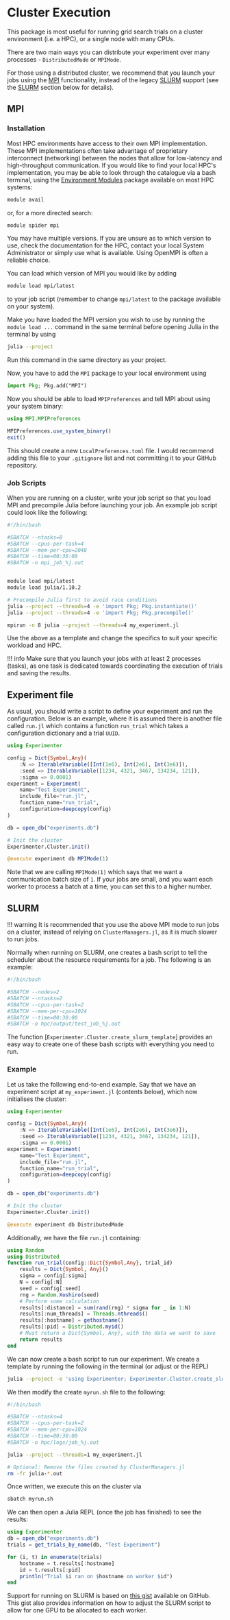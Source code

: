 # Cluster Execution

This package is most useful for running grid search trials on a cluster environment (i.e. a HPC), or a single node with many CPUs. 

There are two main ways you can distribute your experiment over many processes - `DistributedMode` or `MPIMode`. 

For those using a distributed cluster, we recommend that you launch your jobs using the [MPI](https://en.wikipedia.org/wiki/Message_Passing_Interface) functionality, instead of the legacy [SLURM](https://slurm.schedmd.com/overview.html) support (see the [SLURM](#slurm) section below for details).

## MPI

### Installation

Most HPC environments have access to their own MPI implementation. These MPI implementations often take advantage of proprietary interconnect (networking) between the nodes that allow for low-latency and high-throughput communication. If you would like to find your local HPC's implementation, you may be able to look through the catalogue via a bash terminal, using the [Environment Modules](https://modules.sourceforge.net/) package available on most HPC systems:
```bash
module avail
```
or, for a more directed search:
```bash
module spider mpi
```

You may have multiple versions. If you are unsure as to which version to use, check the documentation for the HPC, contact your local System Administrator or simply use what is available. Using OpenMPI is often a reliable choice. 

You can load which version of MPI you would like by adding
```bash
module load mpi/latest
```
to your job script (remember to change `mpi/latest` to the package available on your system).


Make you have loaded the MPI version you wish to use by running the `module load ...` command in the same terminal before opening Julia in the terminal by using
```bash
julia --project
```
Run this command in the same directory as your project.

Now, you have to add the `MPI` package to your local environment using
```julia
import Pkg; Pkg.add("MPI")
```
Now you should be able to load `MPIPreferences` and tell MPI about using your system binary:
```julia
using MPI.MPIPreferences

MPIPreferences.use_system_binary()
exit()
```
This should create a new `LocalPreferences.toml` file. I would recommend adding this file to your `.gitignore` list and not committing it to your GitHub repository.

### Job Scripts

When you are running on a cluster, write your job script so that you load MPI and precompile Julia before launching your job. An example job script could look like the following:

```bash
#!/bin/bash

#SBATCH --ntasks=8
#SBATCH --cpus-per-task=4
#SBATCH --mem-per-cpu=2048
#SBATCH --time=00:30:00
#SBATCH -o mpi_job_%j.out


module load mpi/latest
module load julia/1.10.2

# Precompile Julia first to avoid race conditions
julia --project --threads=4 -e 'import Pkg; Pkg.instantiate()'
julia --project --threads=4 -e 'import Pkg; Pkg.precompile()'

mpirun -n 8 julia --project --threads=4 my_experiment.jl
```

Use the above as a template and change the specifics to suit your specific workload and HPC.

!!! info Make sure that you launch your jobs with at least 2 processes (tasks), as one task is dedicated towards coordinating the execution of trials and saving the results.

## Experiment file

As usual, you should write a script to define your experiment and run the configuration. Below is an example, where it is assumed there is another file called `run.jl` which contains a function `run_trial` which takes a configuration dictionary and a trial `UUID`.

```julia
using Experimenter

config = Dict{Symbol,Any}(
    :N => IterableVariable([Int(1e6), Int(2e6), Int(3e6)]),
    :seed => IterableVariable([1234, 4321, 3467, 134234, 121]),
    :sigma => 0.0001)
experiment = Experiment(
    name="Test Experiment",
    include_file="run.jl",
    function_name="run_trial",
    configuration=deepcopy(config)
)

db = open_db("experiments.db")

# Init the cluster
Experimenter.Cluster.init()

@execute experiment db MPIMode(1)
```

Note that we are calling `MPIMode(1)` which says that we want a communication batch size of `1`. If your jobs are small, and you want each worker to process a batch at a time, you can set this to a higher number.

## SLURM

!!! warning It is recommended that you use the above MPI mode to run jobs on a cluster, instead of relying on `ClusterManagers.jl`, as it is much slower to run jobs.

Normally when running on SLURM, one creates a bash script to tell the scheduler about the resource requirements for a job. The following is an example:
```bash
#!/bin/bash

#SBATCH --nodes=2
#SBATCH --ntasks=2
#SBATCH --cpus-per-task=2
#SBATCH --mem-per-cpu=1024
#SBATCH --time=00:30:00
#SBATCH -o hpc/output/test_job_%j.out
```

The function [`Experimenter.Cluster.create_slurm_template`] provides an easy way to create one of these bash scripts with everything you need to run.

### Example

Let us take the following end-to-end example. Say that we have an experiment script at `my_experiment.jl` (contents below), which now initialises the cluster:
```julia
using Experimenter

config = Dict{Symbol,Any}(
    :N => IterableVariable([Int(1e6), Int(2e6), Int(3e6)]),
    :seed => IterableVariable([1234, 4321, 3467, 134234, 121]),
    :sigma => 0.0001)
experiment = Experiment(
    name="Test Experiment",
    include_file="run.jl",
    function_name="run_trial",
    configuration=deepcopy(config)
)

db = open_db("experiments.db")

# Init the cluster
Experimenter.Cluster.init()

@execute experiment db DistributedMode
```
Additionally, we have the file `run.jl` containing:
```julia
using Random
using Distributed
function run_trial(config::Dict{Symbol,Any}, trial_id)
    results = Dict{Symbol, Any}()
    sigma = config[:sigma]
    N = config[:N]
    seed = config[:seed]
    rng = Random.Xoshiro(seed)
    # Perform some calculation
    results[:distance] = sum(rand(rng) * sigma for _ in 1:N)
    results[:num_threads] = Threads.nthreads()
    results[:hostname] = gethostname()
    results[:pid] = Distributed.myid()
    # Must return a Dict{Symbol, Any}, with the data we want to save
    return results
end
```
We can now create a bash script to run our experiment. We create a template by running the following in the terminal (or adjust or the REPL)
```bash
julia --project -e 'using Experimenter; Experimenter.Cluster.create_slurm_template("myrun.sh")'
```
We then modify the create `myrun.sh` file to the following:
```bash
#!/bin/bash

#SBATCH --ntasks=4
#SBATCH --cpus-per-task=2
#SBATCH --mem-per-cpu=1024
#SBATCH --time=00:30:00
#SBATCH -o hpc/logs/job_%j.out

julia --project --threads=1 my_experiment.jl

# Optional: Remove the files created by ClusterManagers.jl
rm -fr julia-*.out

```

Once written, we execute this on the cluster via
```bash
sbatch myrun.sh
```

We can then open a Julia REPL (once the job has finished) to see the results:
```julia
using Experimenter
db = open_db("experiments.db")
trials = get_trials_by_name(db, "Test Experiment")

for (i, t) in enumerate(trials)
    hostname = t.results[:hostname]
    id = t.results[:pid]
    println("Trial $i ran on $hostname on worker $id")
end
```

Support for running on SLURM is based on [this gist](https://gist.github.com/JamieMair/0b1ffbd4ee424c173e6b42fe756e877a) available on GitHub. This gist also provides information on how to adjust the SLURM script to allow for one GPU to be allocated to each worker.

